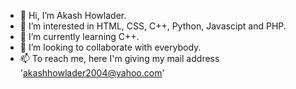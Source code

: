 - 👋 Hi, I’m Akash Howlader.
- 👀 I’m interested in HTML, CSS, C++, Python, Javascipt and PHP.
- 🌱 I’m currently learning C++.
- 💞️ I’m looking to collaborate with everybody.
- 📫 To reach me, here I'm giving my mail address 'akashhowlader2004@yahoo.com'
